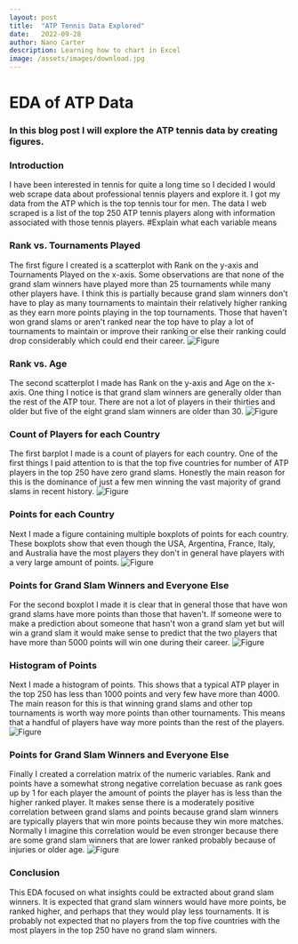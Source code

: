 ```yaml
---
layout: post
title:  "ATP Tennis Data Explored"
date:   2022-09-28
author: Nano Carter
description: Learning how to chart in Excel
image: /assets/images/download.jpg
---
```


# EDA of ATP Data
### In this blog post I will explore the ATP tennis data by creating figures.
### Introduction
I have been interested in tennis for quite a long time so I decided I would web scrape data about professional tennis players and explore it. I got my data from the ATP which is the top tennis tour for men. The data I web scraped is a list of the top 250 ATP tennis players along with information associated with those tennis players. #Explain what each variable means
### Rank vs. Tournaments Played
The first figure I created is a scatterplot with Rank on the y-axis and Tournaments Played on the x-axis. Some observations are that none of the grand slam winners have played more than 25 tournaments while many other players have. I think this is partially because grand slam winners don't have to play as many tournaments to maintain their relatively higher ranking as they earn more points playing in the top tournaments. Those that haven't won grand slams or aren't ranked near the top have to play a lot of tournaments to maintain or improve their ranking or else their ranking could drop considerably which could end their career.
![Figure](https://raw.githubusercontent.com/152151/stat386-projects/main/assets/images/figure.png)
### Rank vs. Age
The second scatterplot I made has Rank on the y-axis and Age on the x-axis. One thing I notice is that grand slam winners are generally older than the rest of the ATP tour. There are not a lot of players in their thirties and older but five of the eight grand slam winners are older than 30.
![Figure](https://raw.githubusercontent.com/152151/stat386-projects/main/assets/images/figure1.png)
### Count of Players for each Country
The first barplot I made is a count of players for each country. One of the first things I paid attention to is that the top five countries for number of ATP players in the top 250 have zero grand slams. Honestly the main reason for this is the dominance of just a few men winning the vast majority of grand slams in recent history.
![Figure](https://raw.githubusercontent.com/152151/stat386-projects/main/assets/images/figure7.png)
### Points for each Country
Next I made a figure containing multiple boxplots of points for each country. These boxplots show that even though the USA, Argentina, France, Italy, and Australia have the most players they don't in general have players with a very large amount of points.
![Figure](https://raw.githubusercontent.com/152151/stat386-projects/main/assets/images/figure8.png)
### Points for Grand Slam Winners and Everyone Else
For the second boxplot I made it is clear that in general those that have won grand slams have more points than those that haven't. If someone were to make a prediction about someone that hasn't won a grand slam yet but will win a grand slam it would make sense to predict that the two players that have more than 5000 points will win one during their career.
![Figure](https://raw.githubusercontent.com/152151/stat386-projects/main/assets/images/figure4.png)
### Histogram of Points
Next I made a histogram of points. This shows that a typical ATP player in the top 250 has 
less than 1000 points and very few have more than 4000. The main reason for this is that winning grand slams and other top tournaments is worth way more points than other tournaments. This means that a handful of players have way more points than the rest of the players.
![Figure](https://raw.githubusercontent.com/152151/stat386-projects/main/assets/images/figure5.png)
### Points for Grand Slam Winners and Everyone Else
Finally I created a correlation matrix of the numeric variables. Rank and points have a somewhat strong negative correlation becuase as rank goes up by 1 for each player the amount of points the player has is less than the higher ranked player. It makes sense there is a moderately positive correlation between grand slams and points because grand slam winners are typically players that win more points because they win more matches. Normally I imagine this correlation would be even stronger because there are some grand slam winners that are lower ranked probably because of injuries or older age.
![Figure](https://raw.githubusercontent.com/152151/stat386-projects/main/assets/images/figure6.png)
### Conclusion
This EDA focused on what insights could be extracted about grand slam winners. It is expected that grand slam winners would have more points, be ranked higher, and perhaps that they would play less tournaments. It is probably not expected that no players from the top five countries with the most players in the top 250 have no grand slam winners.
